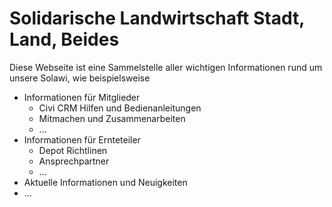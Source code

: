 # Solidarische Landwirtschaft Stadt, Land, Beides

Diese Webseite ist eine Sammelstelle aller wichtigen Informationen rund um unsere Solawi, wie beispielsweise

- Informationen für Mitglieder
    - Civi CRM Hilfen und Bedienanleitungen
    - Mitmachen und Zusammenarbeiten
    - ...
- Informationen für Ernteteiler
    - Depot Richtlinen
    - Ansprechpartner
    - ...
- Aktuelle Informationen und Neuigkeiten
- ...
